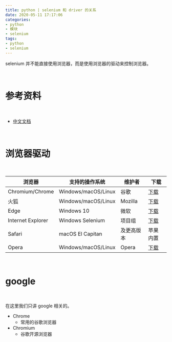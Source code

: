 ```yaml
---
title: python | selenium 和 driver 的关系
date: 2020-05-11 17:17:06
categories:
- python
- 模块
- selenium
tags:
- python
- selenium
---
```

selenium 并不能直接使用浏览器，而是使用浏览器的驱动来控制浏览器。

<!-- more -->

<br/>

# 参考资料

<br/>

- [中文文档](https://www.selenium.dev/documentation/zh-cn/getting_started/)

<br/>

# 浏览器驱动

<br/>

|浏览器|	支持的操作系统|	维护者|	下载	|
|---|---|---|---|
|Chromium/Chrome|	Windows/macOS/Linux|	谷歌|	[下载](https://chromedriver.storage.googleapis.com/index.html)|
|火狐|	Windows/macOS/Linux|	Mozilla|	[下载](https://github.com/mozilla/geckodriver/releases)|
|Edge|	Windows 10|	微软|	[下载](https://developer.microsoft.com/en-us/microsoft-edge/tools/webdriver/)|
|Internet Explorer|	Windows	Selenium| 项目组|	[下载](https://selenium-release.storage.googleapis.com/index.html)|
|Safari|	macOS El Capitan| 及更高版本|	苹果	内置|
|Opera|	Windows/macOS/Linux|	Opera|	[下载](https://github.com/operasoftware/operachromiumdriver/releases)|

<br/>

# google

<br/>

在这里我们只讲 google 相关的。

- Chrome
	- 常用的谷歌浏览器
- Chromium
	- 谷歌开源浏览器
